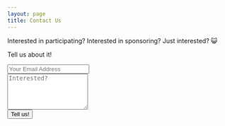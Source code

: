 ```yaml
---
layout: page
title: Contact Us
---
```


Interested in participating? Interested in sponsoring? Just interested? :smiley_cat:

Tell us about it!

<form action="//formspree.io/info@devcember.com" method="POST" class="form-stacked form-light">
  <div><input type="text" name="email" class="input mobile-block" placeholder="Your Email Address"></div>
  <div><textarea type="text" name="content" class="input mobile-block" rows="5" placeholder="Interested?"></textarea></div>
  <div><input type="submit" class="button button-blue button-big mobile-block" value="Tell us!"></div>
</form>
